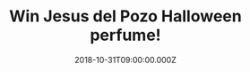 ---
campaign-uuid: "c-2fe3067b-7277-4269-8857-12d93ecf7b66"
type: "Competition"
category: "Gifts"
date: "2018-10-31T09:00:00.000Z"
end-date: "2018-12-01T23:59:00.000Z"
disable-form: false
is_promoted: false
has_entry_page: true
title: "Win Jesus del Pozo Halloween perfume!"
competition-description: "<p>Following its success of Duende, Jesus del Pozo has done\
  \ it again and has created the amazing aqua-floral romantic perfume to enhance the\
  \ mystery of a woman and her feelings: Halloween.</p>\n<p>Want to stand out anywhere\
  \ you go? Enter below for a chance to win!</p>\n"
hero-header: "Win Jesus del Pozo Halloween perfume!"
terms-confirmation: "N/A"
banner-img: "https://assets.expresslyapp.com/asset-a701be83-cf54-4a99-af5a-44d61c68ed98.jpg"
logo-left-href: "http://club.expressly.io"
logo-left-image: "https://assets.expresslyapp.com/asset-5e2d1ad4-99ba-4c45-8deb-5f265abdc839.jpg"
logo-left-title: "Expressly Club"
bg-image-hero: "https://assets.expresslyapp.com/asset-db45bfb4-bde2-4b2f-8e4f-ff343df0f3bf.jpg"
bg-image-first: "https://assets.expresslyapp.com/asset-990bfa60-db4e-4f3a-943a-74b491d67a31.jpg"
section1-content: "<p>This fragrance is dedicated to a mysterious woman, a vamp. Soft\
  \ and powdery violet, green lime and green banana notes open this romantic composition.\
  \ The heart ticks in the rhythm of Casablanca magnolia, violet notes, seductive\
  \ tuberose spiced with pepper notes.Halloween brings both mystery and romance together\
  \ for you in a bottle.</p>\n<p>Enter the form below for a chance to win the incredible\
  \ new perfume of Jesus del Pozo: Halloween and get ready to stand out anywhere now!</p>\n"
entry-title: "Win Jesus del Pozo Halloween perfume!"
entry-content: "<p>Enter the draw to win Jesus del Pozo Halloween perfume by completing\
  \ the form below before 23:59 on 1st of December 2018.</p>\n"
has-winner: false
prize-description: "Jesus del Pozo Halloween perfume."
special-conditions: "Multiple entries are allowed up to one every day."
country-restrictions:
- "GB"
---